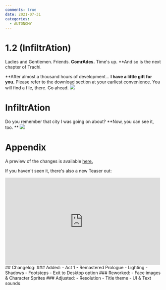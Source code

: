 ```yaml
---
comments: true
date: 2021-07-31
categories:
  - AUTONOMY
---
```


# 1.2 (InfiltrAtion)

Ladies and Gentlemen.
 Friends. 
**ComrAdes.**
Time's up.
**And so is the next chapter of Trachi.

**After almost a thousand hours of development...
 **I have a little gift for you.**
Please refer to the download section at your earliest convenience.
You will find a file, there.
Go ahead.
![](https://img.itch.zone/aW1nLzY2MzQ1MjIucG5n/original/CHNABZ.png)
<!-- more -->

# InfiltrAtion
Do you remember that city I was going on about?
**Now, you can see it, too.
**
![](https://img.itch.zone/aW1nLzY2MzQ5OTUucG5n/original/r%2Bibvc.png)

# Appendix
A preview of the changes is available [here.](https://noury.itch.io/trachi/devlog/276949/12-infiltration-preview)

If you haven't seen it, there's also a new Teaser out:
<iframe src="https://www.youtube.com/embed/q01QHbUvYcc" width="500" height="281" frameborder="0" allowfullscreen></iframe>
## Changelog:
### Added:
- Act 1
- Remastered Prologue
- Lighting
- Shadows
- Footsteps
- Exit to Desktop option
### Reworked:
- Face images & Character Sprites
### Adjusted:
- Resolution
- Title theme
- UI & Text sounds
